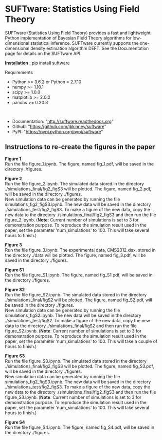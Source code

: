 # SUFTware: Statistics Using Field Theory

SUFTware (Statistics Using Field Theory) provides a fast and lightweight Python implementation of Bayesian Field Theory algorithms for low-dimensional statistical inference. SUFTware currently supports the one-dimensional density estimation algorithm DEFT. See the Documentation page for details on the SUFTware API.


**Installation** :
pip install suftware

Requirements 

* Python >= 3.6.2 or Python = 2.7.10
* numpy >= 1.10.1
* scipy >= 1.0.0
* matplotlib >= 2.0.0
* pandas >= 0.20.3
<br/>

* Documentation: "http://suftware.readthedocs.org"
* Github: "https://github.com/jbkinney/suftware"
* PyPI: "https://pypi.python.org/pypi/suftware"

## Instructions to re-create the figures in the paper

**Figure 1** <br/>
Run the file figure_1.ipynb. The figure, named fig_1.pdf, will be saved in the directory ./figures. 

**Figure 2** <br/>
Run the file figure_2.ipynb. The simulated data stored in the directory ./simulations_final/fig2_figS3 will be plotted. The figure, named fig_2.pdf, will be saved in the directory ./figures. <br/> 
New simulation data can be generated by running the file simulations_fig2_figS3.ipynb. The new data will be saved in the directory ./simulations_test/fig2_figS3. To make a figure of the new data, copy the new data to the directory ./simulations_final/fig2_figS3 and then run the file figure_2.ipynb. (**Note**: Current number of simulations is set to 3 for demonstration purpose. To reproduce the simulation result used in the paper, set the parameter 'num_simulations' to 100. This will take several hours to finish.)

**Figure 3** <br/>
Run the file figure_3.ipynb. The experimental data, CMS2012.xisx, stored in the directory ./data will be plotted. The figure, named fig_3.pdf, will be saved in the directory ./figures.

**Figure S1** <br/>
Run the file figure_S1.ipynb. The figure, named fig_S1.pdf, will be saved in the directory ./figures.

**Figure S2** <br/>
Run the file figure_S2.ipynb. The simulated data stored in the directory ./simulations_final/figS2 will be plotted. The figure, named fig_S2.pdf, will be saved in the directory ./figures. <br/>
New simulation data can be generated by running the file simulations_figS2.ipynb. The new data will be saved in the directory ./simulations_test/figS2. To make a figure of the new data, copy the new data to the directory ./simulations_final/figS2 and then run the file figure_S2.ipynb. (**Note**: Current number of simulations is set to 3 for demonstration purpose. To reproduce the simulation result used in the paper, set the parameter 'num_simulations' to 100. This will take a couple of hours to finish.)

**Figure S3** <br/>
Run the file figure_S3.ipynb. The simulated data stored in the directory ./simulations_final/fig2_figS3 will be plotted. The figure, named fig_S3.pdf, will be saved in the directory ./figures. <br/> 
New simulation data can be generated by running the file simulations_fig2_figS3.ipynb. The new data will be saved in the directory ./simulations_test/fig2_figS3. To make a figure of the new data, copy the new data to the directory ./simulations_final/fig2_figS3 and then run the file figure_S3.ipynb. (**Note**: Current number of simulations is set to 3 for demonstration purpose. To reproduce the simulation result used in the paper, set the parameter 'num_simulations' to 100. This will take several hours to finish.)

**Figure S4** <br/>
Run the file figure_S4.ipynb. The figure, named fig_S4.pdf, will be saved in the directory ./figures.

